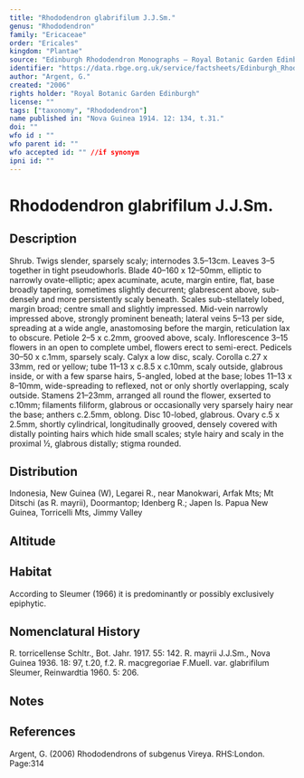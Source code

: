 ```yaml
---
title: "Rhododendron glabrifilum J.J.Sm."
genus: "Rhododendron"
family: "Ericaceae"
order: "Ericales"
kingdom: "Plantae"
source: "Edinburgh Rhododendron Monographs – Royal Botanic Garden Edinburgh"
identifier: "https://data.rbge.org.uk/service/factsheets/Edinburgh_Rhododendron_Monographs.xhtml"
author: "Argent, G."
created: "2006"
rights holder: "Royal Botanic Garden Edinburgh"
license: ""
tags: ["taxonomy", "Rhododendron"]
name published in: "Nova Guinea 1914. 12: 134, t.31."
doi: ""
wfo id : ""
wfo parent id: ""
wfo accepted id: "" //if synonym                      
ipni id: ""
---
```


                       

# Rhododendron glabrifilum J.J.Sm.

## Description
Shrub. Twigs slender, sparsely scaly; internodes 3.5–13cm. Leaves 3–5 together in tight pseudowhorls. Blade 40–160 x 12–50mm, elliptic to narrowly ovate-elliptic; apex acuminate, acute, margin entire, flat, base broadly tapering, sometimes slightly decurrent; glabrescent above, sub-densely and more persistently scaly beneath. Scales sub-stellately lobed, margin broad; centre small and slightly impressed. Mid-vein narrowly impressed above, strongly prominent beneath; lateral veins 5–13 per side, spreading at a wide angle, anastomosing before the margin, reticulation lax to obscure. Petiole 2–5 x c.2mm, grooved above, scaly. Inflorescence 3–15 flowers in an open to complete umbel, flowers erect to semi-erect. Pedicels 30–50 x c.1mm, sparsely scaly. Calyx a low disc, scaly. Corolla c.27 x 33mm, red or yellow; tube 11–13 x c.8.5 x c.10mm, scaly outside, glabrous inside, or with a few sparse hairs, 5-angled, lobed at the base; lobes 11–13 x 8–10mm, wide-spreading to reflexed, not or only shortly overlapping, scaly outside. Stamens 21–23mm, arranged all round the flower, exserted to c.10mm; filaments filiform, glabrous or occasionally very sparsely hairy near the base; anthers c.2.5mm, oblong. Disc 10-lobed, glabrous. Ovary c.5 x 2.5mm, shortly cylindrical, longitudinally grooved, densely covered with distally pointing hairs which hide small scales; style hairy and scaly in the proximal ½, glabrous distally; stigma rounded.

## Distribution
Indonesia, New Guinea (W), Legarei R., near Manokwari, Arfak Mts; Mt Ditschi (as R. mayrii), Doormantop; Idenberg R.; Japen Is. Papua New Guinea, Torricelli Mts, Jimmy Valley

## Altitude


## Habitat
According to Sleumer (1966) it is predominantly or possibly exclusively epiphytic.

## Nomenclatural History
R. torricellense Schltr., Bot. Jahr. 1917. 55: 142. R. mayrii J.J.Sm., Nova Guinea 1936. 18: 97, t.20, f.2. R. macgregoriae F.Muell. var. glabrifilum Sleumer, Reinwardtia 1960. 5: 206.
                       
## Notes


## References

Argent, G. (2006) Rhododendrons of subgenus Vireya. RHS:London. Page:314
